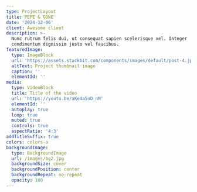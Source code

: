 ```yaml
---
type: ProjectLayout
title: PEPE & GONE
date: '2024-12-06'
client: Awesome client
description: >-
  Nunc rutrum felis dui, ut consequat sapien scelerisque vel. Integer
  condimentum dignissim justo vel faucibus.
featuredImage:
  type: ImageBlock
  url: 'https://assets.stackbit.com/components/images/default/post-4.jpeg'
  altText: Project thumbnail image
  caption: ''
  elementId: ''
media:
  type: VideoBlock
  title: Title of the video
  url: 'https://youtu.be/aKe4a5nD_nM'
  elementId: ''
  autoplay: true
  loop: true
  muted: true
  controls: true
  aspectRatio: '4:3'
addTitleSuffix: true
colors: colors-a
backgroundImage:
  type: BackgroundImage
  url: /images/bg2.jpg
  backgroundSize: cover
  backgroundPosition: center
  backgroundRepeat: no-repeat
  opacity: 100
---
```

